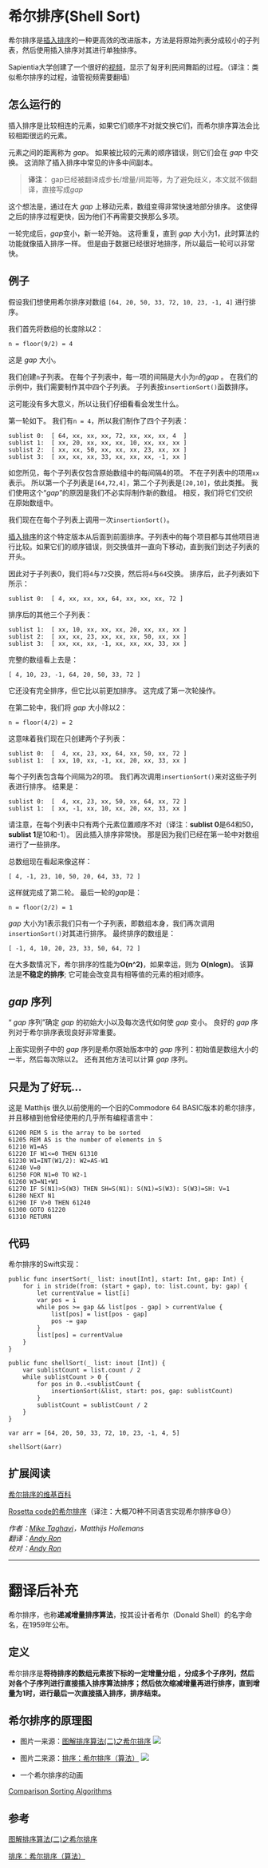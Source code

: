 # 希尔排序(Shell Sort)

希尔排序是[插入排序](../Insertion%20Sort/)的一种更高效的改进版本，方法是将原始列表分成较小的子列表，然后使用插入排序对其进行单独排序。

Sapientia大学创建了一个很好的[视频](https://www.youtube.com/watch?v=CmPA7zE8mx0）)，显示了匈牙利民间舞蹈的过程。（译注：类似希尔排序的过程，油管视频需要翻墙）

## 怎么运行的

插入排序是比较相连的元素，如果它们顺序不对就交换它们，而希尔排序算法会比较相距很远的元素。

元素之间的距离称为 *gap*。 如果被比较的元素的顺序错误，则它们会在 *gap* 中交换。 这消除了插入排序中常见的许多中间副本。

> **译注：** gap已经被翻译成步长/增量/间距等，为了避免歧义，本文就不做翻译，直接写成*gap*


这个想法是，通过在大 *gap* 上移动元素，数组变得非常快速地部分排序。 这使得之后的排序过程更快，因为他们不再需要交换那么多项。

一轮完成后，*gap*变小，新一轮开始。 这将重复，直到 *gap* 大小为1，此时算法的功能就像插入排序一样。 但是由于数据已经很好地排序，所以最后一轮可以非常快。

## 例子

假设我们想使用希尔排序对数组 `[64, 20, 50, 33, 72, 10, 23, -1, 4]` 进行排序。

我们首先将数组的长度除以2：

    n = floor(9/2) = 4

这是 *gap* 大小。

我们创建`n`子列表。 在每个子列表中，每一项的间隔是大小为`n`的*gap* 。 在我们的示例中，我们需要制作其中四个子列表。 子列表按`insertionSort()`函数排序。

这可能没有多大意义，所以让我们仔细看看会发生什么。

第一轮如下。 我们有`n = 4`，所以我们制作了四个子列表：

	sublist 0:  [ 64, xx, xx, xx, 72, xx, xx, xx, 4  ]
	sublist 1:  [ xx, 20, xx, xx, xx, 10, xx, xx, xx ]
	sublist 2:  [ xx, xx, 50, xx, xx, xx, 23, xx, xx ]
	sublist 3:  [ xx, xx, xx, 33, xx, xx, xx, -1, xx ]

如您所见，每个子列表仅包含原始数组中的每间隔4的项。 不在子列表中的项用`xx`表示。 所以第一个子列表是`[64,72,4]`，第二个子列表是`[20,10]`，依此类推。 我们使用这个“*gap*”的原因是我们不必实际制作新的数组。 相反，我们将它们交织在原始数组中。

我们现在在每个子列表上调用一次`insertionSort()`。

[插入排序](../Insertion%20Sort/)的这个特定版本从后面到前面排序。子列表中的每个项目都与其他项目进行比较。如果它们的顺序错误，则交换值并一直向下移动，直到我们到达子列表的开头。

因此对于子列表0，我们将`4`与`72`交换，然后将`4`与`64`交换。 排序后，此子列表如下所示：

    sublist 0:  [ 4, xx, xx, xx, 64, xx, xx, xx, 72 ]

排序后的其他三个子列表：

	sublist 1:  [ xx, 10, xx, xx, xx, 20, xx, xx, xx ]
	sublist 2:  [ xx, xx, 23, xx, xx, xx, 50, xx, xx ]
	sublist 3:  [ xx, xx, xx, -1, xx, xx, xx, 33, xx ]
    
完整的数组看上去是：

	[ 4, 10, 23, -1, 64, 20, 50, 33, 72 ]

它还没有完全排序，但它比以前更加排序。 这完成了第一次轮操作。

在第二轮中，我们将 *gap* 大小除以2：

	n = floor(4/2) = 2

这意味着我们现在只创建两个子列表：

	sublist 0:  [  4, xx, 23, xx, 64, xx, 50, xx, 72 ]
	sublist 1:  [ xx, 10, xx, -1, xx, 20, xx, 33, xx ]

每个子列表包含每个间隔为2的项。 我们再次调用`insertionSort()`来对这些子列表进行排序。 结果是：

	sublist 0:  [  4, xx, 23, xx, 50, xx, 64, xx, 72 ]
	sublist 1:  [ xx, -1, xx, 10, xx, 20, xx, 33, xx ]

请注意，在每个列表中只有两个元素位置顺序不对（译注：**sublist 0**是64和50，**sublist 1**是10和-1）。 因此插入排序非常快。 那是因为我们已经在第一轮中对数组进行了一些排序。

总数组现在看起来像这样：

	[ 4, -1, 23, 10, 50, 20, 64, 33, 72 ]

这样就完成了第二轮。 最后一轮的*gap*是：

	n = floor(2/2) = 1

 *gap* 大小为1表示我们只有一个子列表，即数组本身，我们再次调用`insertionSort()`对其进行排序。 最终排序的数组是：

	[ -1, 4, 10, 20, 23, 33, 50, 64, 72 ]

在大多数情况下，希尔排序的性能为**O(n^2)**，如果幸运，则为 **O(nlogn)**。 该算法是**不稳定的排序**; 它可能会改变具有相等值的元素的相对顺序。
  
##  *gap* 序列

“ *gap* 序列”确定 *gap* 的初始大小以及每次迭代如何使 *gap* 变小。 良好的 *gap* 序列对于希尔排序表现良好非常重要。

上面实现例子中的 *gap* 序列是希尔原始版本中的 *gap* 序列：初始值是数组大小的一半，然后每次除以2。 还有其他方法可以计算 *gap* 序列。


## 只是为了好玩...

这是 Matthijs 很久以前使用的一个旧的Commodore 64 BASIC版本的希尔排序，并且移植到他曾经使用的几乎所有编程语言中：

	61200 REM S is the array to be sorted
	61205 REM AS is the number of elements in S
	61210 W1=AS
	61220 IF W1<=0 THEN 61310
	61230 W1=INT(W1/2): W2=AS-W1
	61240 V=0
	61250 FOR N1=0 TO W2-1
	61260 W3=N1+W1
	61270 IF S(N1)>S(W3) THEN SH=S(N1): S(N1)=S(W3): S(W3)=SH: V=1
	61280 NEXT N1
	61290 IF V>0 THEN 61240
	61300 GOTO 61220
	61310 RETURN

## 代码

希尔排序的Swift实现：

```
public func insertSort(_ list: inout[Int], start: Int, gap: Int) {
    for i in stride(from: (start + gap), to: list.count, by: gap) {
        let currentValue = list[i]
        var pos = i
        while pos >= gap && list[pos - gap] > currentValue {
            list[pos] = list[pos - gap]
            pos -= gap
        }
        list[pos] = currentValue
    }
}

public func shellSort(_ list: inout [Int]) {
    var sublistCount = list.count / 2
    while sublistCount > 0 {
        for pos in 0..<sublistCount {
            insertionSort(&list, start: pos, gap: sublistCount)
        }
        sublistCount = sublistCount / 2
    }
}

var arr = [64, 20, 50, 33, 72, 10, 23, -1, 4, 5]

shellSort(&arr)
```

## 扩展阅读


[希尔排序的维基百科](https://en.wikipedia.org/wiki/Shellsort)

[Rosetta code的希尔排序](http://rosettacode.org/wiki/Sorting_algorithms/Shell_sort)（译注：大概70种不同语言实现希尔排序😅😓）

*作者：[Mike Taghavi](https://github.com/mitghi)，Matthijs Hollemans*  
*翻译：[Andy Ron](https://github.com/andyRon)*  
*校对：[Andy Ron](https://github.com/andyRon)*  


---------------

# 翻译后补充

希尔排序，也称**递减增量排序算法**，按其设计者希尔（Donald Shell）的名字命名，在1959年公布。

## 定义

希尔排序是**将待排序的数组元素按下标的一定增量分组 ，分成多个子序列，然后对各个子序列进行直接插入排序算法排序；然后依次缩减增量再进行排序，直到增量为1时，进行最后一次直接插入排序，排序结束。**

## 希尔排序的原理图

- 图片一来源：[图解排序算法(二)之希尔排序](https://www.cnblogs.com/chengxiao/p/6104371.html)
![](image/shell_sort_1.png)


- 图片二来源：[排序：希尔排序（算法）](https://www.jianshu.com/p/d730ae586cf3)
![](image/shell_sort_2.png)

- 一个希尔排序的动画

[Comparison Sorting Algorithms](https://www.cs.usfca.edu/~galles/visualization/ComparisonSort.html)

## 参考

[图解排序算法(二)之希尔排序](https://www.cnblogs.com/chengxiao/p/6104371.html)


[排序：希尔排序（算法）](https://www.jianshu.com/p/d730ae586cf3)
